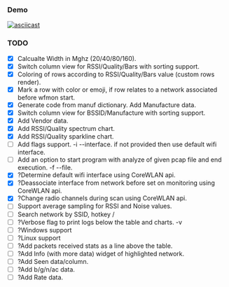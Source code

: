 ### Demo
[![asciicast](https://asciinema.org/a/7WTEroHbU9YMrMYDXKW37ZxtX.svg)](https://asciinema.org/a/7WTEroHbU9YMrMYDXKW37ZxtX)

### TODO
- [x] Calcualte Width in Mghz (20/40/80/160).
- [x] Switch column view for RSSI/Quality/Bars with sorting support.
- [x] Coloring of rows according to RSSI/Quality/Bars value (custom rows render).
- [x] Mark a row with color or emoji, if row relates to a network associated before wfmon start.
- [x] Generate code from manuf dictionary. Add Manufacture data.
- [x] Switch column view for BSSID/Manufacture with sorting support.
- [x] Add Vendor data.
- [x] Add RSSI/Quality spectrum chart.
- [x] Add RSSI/Quality sparkline chart.
- [ ] Add flags support. -i --interface. if not provided then use default wifi interface.
- [ ] Add an option to start program with analyze of given pcap file and end execution. -f --file.
- [x] ?Determine default wifi interface using CoreWLAN api.
- [x] ?Deassociate interface from network before set on monitoring using CoreWLAN api.
- [x] ?Change radio channels during scan using CoreWLAN api.
- [ ] Support average sampling for RSSI and Noise values.
- [ ] Search network by SSID, hotkey /
- [ ] ?Verbose flag to print logs below the table and charts. -v
- [ ] ?Windows support
- [ ] ?Linux support
- [ ] ?Add packets received stats as a line above the table.
- [ ] ?Add Info (with more data) widget of highlighted network.
- [ ] ?Add Seen data/column.
- [ ] ?Add b/g/n/ac data.
- [ ] ?Add Rate data.
